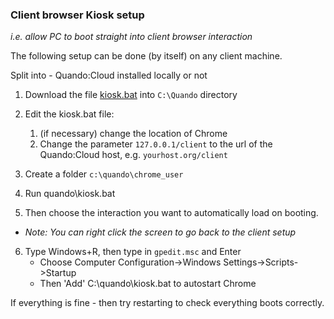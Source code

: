 
### Client browser Kiosk setup
_i.e. allow PC to boot straight into client browser interaction_

The following setup can be done (by itself) on any client machine.

Split into - Quando:Cloud installed locally or not 

1. Download the file [kiosk.bat](https://github.com/andrewfstratton/quando/blob/master/kiosk.bat) into `C:\Quando` directory

2. Edit the kiosk.bat file:
   1. (if necessary) change the location of Chrome
   2. Change the parameter `127.0.0.1/client` to the url of the Quando:Cloud host, e.g. `yourhost.org/client`
3. Create a folder `c:\quando\chrome_user`
4. Run quando\kiosk.bat
5. Then choose the interaction you want to automatically load on booting.
  - _Note: You can right click the screen to go back to the client setup_
6. Type Windows+R, then type in `gpedit.msc` and Enter
    * Choose Computer Configuration->Windows Settings->Scripts->Startup
    * Then 'Add' C:\quando\kiosk.bat to autostart Chrome

If everything is fine - then try restarting to check everything boots correctly.
